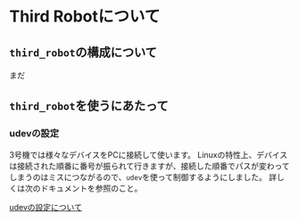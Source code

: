 # Third Robotについて

## `third_robot`の構成について

まだ

## `third_robot`を使うにあたって

### udevの設定

3号機では様々なデバイスをPCに接続して使います。
Linuxの特性上、デバイスは接続された順番に番号が振られて行きますが、接続した順番でパスが変わってしまうのはミスにつながるので、`udev`を使って制御するようにしました。
詳しくは次のドキュメントを参照のこと。

[udevの設定について](./.documents/udev/AboutUdev.md)

